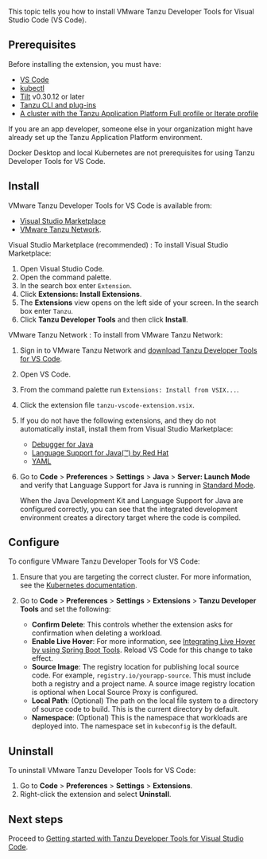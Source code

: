 This topic tells you how to install VMware Tanzu Developer Tools for Visual Studio Code (VS Code).

## <a id="prereqs"></a> Prerequisites

Before installing the extension, you must have:

- [VS Code](https://code.visualstudio.com/download)
- [kubectl](https://kubernetes.io/docs/tasks/tools/#kubectl)
- [Tilt](https://docs.tilt.dev/install.html) v0.30.12 or later
- [Tanzu CLI and plug-ins](/docs-tap/install-tanzu-cli.hbs.md#cli-and-plugin)
- [A cluster with the Tanzu Application Platform Full profile or Iterate profile](/docs-tap/install-online/profile.hbs.md)

If you are an app developer, someone else in your organization might have already set up the
Tanzu Application Platform environment.

Docker Desktop and local Kubernetes are not prerequisites for using Tanzu Developer Tools for VS Code.

## <a id="install"></a> Install

VMware Tanzu Developer Tools for VS Code is available from:

- [Visual Studio Marketplace](https://marketplace.visualstudio.com/items?itemName=vmware.tanzu-dev-tools)
- [VMware Tanzu Network](https://network.tanzu.vmware.com/products/tanzu-application-platform).

Visual Studio Marketplace (recommended)
: To install Visual Studio Marketplace:

1. Open Visual Studio Code.
2. Open the command palette.
3. In the search box enter `Extension`.
4. Click **Extensions: Install Extensions**.
5. The **Extensions** view opens on the left side of your screen. In the search box enter `Tanzu`.
6. Click **Tanzu Developer Tools** and then click **Install**.

VMware Tanzu Network
: To install from VMware Tanzu Network:

1. Sign in to VMware Tanzu Network and
   [download Tanzu Developer Tools for VS Code](https://network.tanzu.vmware.com/products/tanzu-application-platform).
2. Open VS Code.
3. From the command palette run `Extensions: Install from VSIX...`.
4. Click the extension file `tanzu-vscode-extension.vsix`.
5. If you do not have the following extensions, and they do not automatically install, install them
   from Visual Studio Marketplace:

   - [Debugger for Java](https://marketplace.visualstudio.com/items?itemName=vscjava.vscode-java-debug)
   - [Language Support for Java(™) by Red Hat](https://marketplace.visualstudio.com/items?itemName=redhat.java)
   - [YAML](https://marketplace.visualstudio.com/items?itemName=redhat.vscode-yaml)

6. Go to **Code** > **Preferences** > **Settings** > **Java** > **Server: Launch Mode** and verify
   that Language Support for Java is running in
   [Standard Mode](https://code.visualstudio.com/docs/java/java-project#_lightweight-mode).

   When the Java Development Kit and Language Support for Java are configured correctly, you
   can see that the integrated development environment creates a directory target where the code is
   compiled.

## <a id="configure"></a> Configure

To configure VMware Tanzu Developer Tools for VS Code:

1. Ensure that you are targeting the correct cluster. For more information, see the
   [Kubernetes documentation](https://kubernetes.io/docs/tasks/access-application-cluster/configure-access-multiple-clusters/).

2. Go to **Code** > **Preferences** > **Settings** > **Extensions** > **Tanzu Developer Tools** and
   set the following:

   - **Confirm Delete**: This controls whether the extension asks for confirmation when deleting a
     workload.
   - **Enable Live Hover**: For more information, see
     [Integrating Live Hover by using Spring Boot Tools](/docs-tap/vscode-extension/live-hover.hbs.md).
     Reload VS Code for this change to take effect.
   - **Source Image**: The registry location for publishing local source code. For example,
     `registry.io/yourapp-source`. This must include both a registry and a project name. A source
     image registry location is optional when Local Source Proxy is configured.
   - **Local Path**: (Optional) The path on the local file system to a directory of source code to
     build. This is the current directory by default.
   - **Namespace**: (Optional) This is the namespace that workloads are deployed into. The namespace
     set in `kubeconfig` is the default.

## <a id="uninstall"></a> Uninstall

To uninstall VMware Tanzu Developer Tools for VS Code:

1. Go to **Code** > **Preferences** > **Settings** > **Extensions**.
1. Right-click the extension and select **Uninstall**.

## <a id="next-steps"></a> Next steps

Proceed to [Getting started with Tanzu Developer Tools for Visual Studio Code](/docs-tap/vscode-extension/getting-started.hbs.md).
